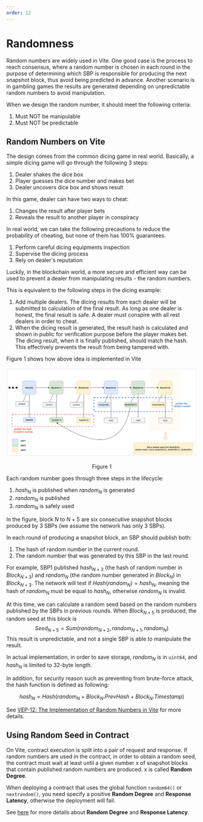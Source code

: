 ```yaml
---
order: 12
---
```


# Randomness

Random numbers are widely used in Vite. 
One good case is the process to reach consensus, where a random number is chosen in each round in the purpose of determining which SBP is responsible for producing the next snapshot block, thus avoid being predicted in advance.
Another scenario is in gambling games the results are generated depending on unpredictable random numbers to avoid manipulation.

When we design the random number, it should meet the following criteria:

1. Must NOT be manipulable
2. Must NOT be predictable

## Random Numbers on Vite

The design comes from the common dicing game in real world.
Basically, a simple dicing game will go through the following 3 steps:
1. Dealer shakes the dice box
2. Player guesses the dice number and makes bet
3. Dealer uncovers dice box and shows result

In this game, dealer can have two ways to cheat:
1. Changes the result after player bets
2. Reveals the result to another player in conspiracy

In real world, we can take the following precautions to reduce the probability of cheating, but none of them has 100% guarantees.
1. Perform careful dicing equipments inspection
2. Supervise the dicing process
3. Rely on dealer's reputation

Luckily, in the blockchain world, a more secure and efficient way can be used to prevent a dealer from manipulating results - the random numbers. 

This is equivalent to the following steps in the dicing example:
1. Add multiple dealers. The dicing results from each dealer will be submitted to calculation of the final result. As long as one dealer is honest, the final result is safe. A dealer must conspire with all rest dealers in order to cheat.
2. When the dicing result is generated, the result hash is calculated and shown in public for verification purpose before the player makes bet. The dicing result, when it is finally published, should match the hash. This effectively prevents the result from being tampered with.

Figure 1 shows how above idea is implemented in Vite

![figure](./assets/randomness.png)<div align="center">Figure 1</div>

Each random number goes through three steps in the lifecycle:
1. $hash_N$ is published when $random_N$ is generated
2. $random_N$ is published
3. $random_N$ is safely used

In the figure, block $N$ to $N+5$ are six consecutive snapshot blocks produced by 3 SBPs (we assume the network has only 3 SBPs).

In each round of producing a snapshot block, an SBP should publish both:
1. The hash of random number in the current round.
2. The random number that was generated by this SBP in the last round. 

For example, SBP1 published $hash_{N+3}$ (the hash of random number in $Block_{N+3}$) and $random_N$ (the random number generated in $Block_{N}$) in $Block_{N+3}$. The network will test if $Hash(random_N)=hash_N$, meaning the hash of $random_N$ must be equal to $hash_N$, otherwise $random_N$ is invalid.

At this time, we can calculate a random seed based on the random numbers published by the SBPs in previous rounds. When $Block_{N+5}$ is produced, the random seed at this block is $$Seed_{N+5} = Sum(random_{N+2}, random_{N+1}, random_{N})$$
This result is unpredictable, and not a single SBP is able to manipulate the result.

In actual implementation, in order to save storage, $random_N$ is in `uint64`, and $hash_N$ is limited to 32-byte length.

In addition, for security reason such as preventing from brute-force attack, the hash function is defined as following:

$$hash_N = Hash(random_N + Block_N.PrevHash + Block_N.Timestamp)$$

See [VEP-12: The Implementation of Random Numbers in Vite](https://docs.vite.org/vite-docs/vep/vep-12.html) for more details.

## Using Random Seed in Contract

On Vite, contract execution is split into a pair of request and response. If random numbers are used in the contract, in order to obtain a random seed, the contract must wait at least until a given number x of snapshot blocks that contain published random numbers are produced. x is called **Random Degree**. 

When deploying a contract that uses the global function `random64()` or `nextrandom()`, you need specify a positive **Random Degree** and **Response Latency**, otherwise the deployment will fail.

See [here](../../vite-basics/smart-contract.md) for more details about **Random Degree** and **Response Latency**.
